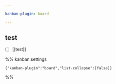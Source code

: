 ```yaml
---

kanban-plugin: board

---
```


## test

- [ ] [[test]]




%% kanban:settings
```
{"kanban-plugin":"board","list-collapse":[false]}
```
%%